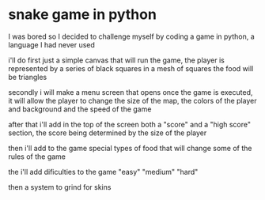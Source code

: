 # snake game in python

I was bored so I decided to challenge myself by coding a game in python, a language I had never used

i'll do first just a simple canvas that will run the game, the player is represented by a series of black squares in a mesh of squares
the food will be triangles

secondly i will make a menu screen that opens once the game is executed, it will allow the player to change the size of the map,
the colors of the player and background and the speed of the game

after that i'll add in the top of the screen both a "score" and a "high score" section, the score being determined by the size of the player

then i'll add to the game special types of food that will change some of the rules of the game

the i'll add dificulties to the game "easy" "medium" "hard"

then a system to grind for skins
